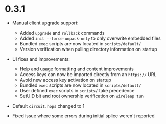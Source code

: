 # 0.3.1

- Manual client upgrade support:

    - Added `upgrade` and `rollback` commands
    - Added `init --force-unpack-only` to only overwrite embedded files
    - Bundled `exec` scripts are now located in `scripts/default/`
    - Version verification when pulling directory information on startup

- UI fixes and improvements:

    - Help and usage formatting and content improvements
    - Access keys can now be imported directly from an `https://` URL
    - Avoid new access key activation on startup
    - Bundled `exec` scripts are now located in `scripts/default/`
    - User defined `exec` scripts in `scripts/` take precedence
    - SetUID bit and root ownership verification on `wireleap tun`

- Default `circuit.hops` changed to 1
- Fixed issue where some errors during initial splice weren't reported

